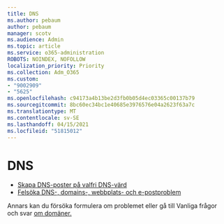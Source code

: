```yaml
---
title: DNS
ms.author: pebaum
author: pebaum
manager: scotv
ms.audience: Admin
ms.topic: article
ms.service: o365-administration
ROBOTS: NOINDEX, NOFOLLOW
localization_priority: Priority
ms.collection: Adm_O365
ms.custom:
- "9002909"
- "5625"
ms.openlocfilehash: c94173a4b13be2d3fb0b05d4ec03365c00137b79
ms.sourcegitcommit: 8bc60ec34bc1e40685e3976576e04a2623f63a7c
ms.translationtype: MT
ms.contentlocale: sv-SE
ms.lasthandoff: 04/15/2021
ms.locfileid: "51815012"
---
```

# <a name="dns"></a>DNS

- [Skapa DNS-poster på valfri DNS-värd](https://docs.microsoft.com/microsoft-365/admin/get-help-with-domains/create-dns-records-at-any-dns-hosting-provider?view=o365-worldwide)
- [Felsöka DNS-, domains-, webbplats- och e-postproblem](https://docs.microsoft.com/microsoft-365/admin/get-help-with-domains/find-and-fix-issues?view=o365-worldwide)

Annars kan du försöka formulera om problemet eller gå till Vanliga frågor och svar [om domäner.](https://docs.microsoft.com/microsoft-365/admin/setup/domains-faq?view=o365-worldwide)
